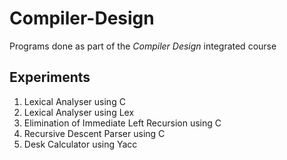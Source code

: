 # Compiler-Design

Programs done as part of the *Compiler Design* integrated course

## Experiments

1. Lexical Analyser using C
2. Lexical Analyser using Lex
3. Elimination of Immediate Left Recursion using C
4. Recursive Descent Parser using C
5. Desk Calculator using Yacc

